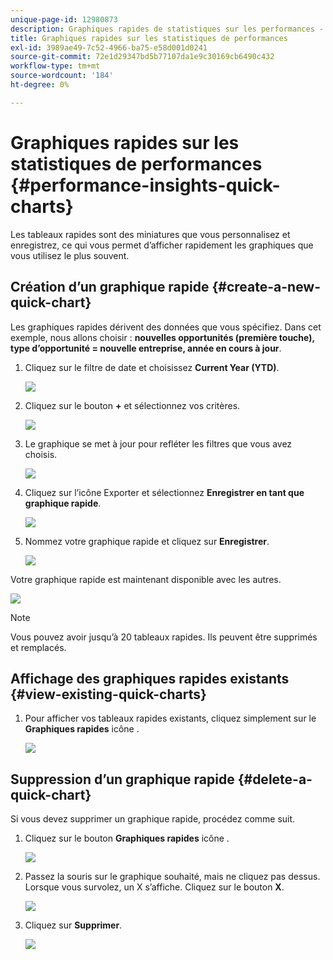 ```yaml
---
unique-page-id: 12980873
description: Graphiques rapides de statistiques sur les performances - Documents Marketo - Documentation du produit
title: Graphiques rapides sur les statistiques de performances
exl-id: 3989ae49-7c52-4966-ba75-e58d001d0241
source-git-commit: 72e1d29347bd5b77107da1e9c30169cb6490c432
workflow-type: tm+mt
source-wordcount: '184'
ht-degree: 0%

---
```


# Graphiques rapides sur les statistiques de performances {#performance-insights-quick-charts}

Les tableaux rapides sont des miniatures que vous personnalisez et enregistrez, ce qui vous permet d’afficher rapidement les graphiques que vous utilisez le plus souvent.

## Création d’un graphique rapide {#create-a-new-quick-chart}

Les graphiques rapides dérivent des données que vous spécifiez. Dans cet exemple, nous allons choisir : **nouvelles opportunités (première touche), type d’opportunité = nouvelle entreprise, année en cours à jour**.

1. Cliquez sur le filtre de date et choisissez **Current Year (YTD)**.

   ![](assets/1-2.png)

1. Cliquez sur le bouton **+** et sélectionnez vos critères.

   ![](assets/2-2.png)

1. Le graphique se met à jour pour refléter les filtres que vous avez choisis.

   ![](assets/3-3.png)

1. Cliquez sur l’icône Exporter et sélectionnez **Enregistrer en tant que graphique rapide**.

   ![](assets/4-2.png)

1. Nommez votre graphique rapide et cliquez sur **Enregistrer**.

   ![](assets/5-3.png)

Votre graphique rapide est maintenant disponible avec les autres.

![](assets/6-3.png)

>[!NOTE]
>
>Vous pouvez avoir jusqu’à 20 tableaux rapides. Ils peuvent être supprimés et remplacés.

## Affichage des graphiques rapides existants {#view-existing-quick-charts}

1. Pour afficher vos tableaux rapides existants, cliquez simplement sur le **Graphiques rapides** icône .

   ![](assets/7-1.png)

## Suppression d’un graphique rapide {#delete-a-quick-chart}

Si vous devez supprimer un graphique rapide, procédez comme suit.

1. Cliquez sur le bouton **Graphiques rapides** icône .

   ![](assets/8-1.png)

1. Passez la souris sur le graphique souhaité, mais ne cliquez pas dessus. Lorsque vous survolez, un X s’affiche. Cliquez sur le bouton **X**.

   ![](assets/9-2.png)

1. Cliquez sur **Supprimer**.

   ![](assets/10-1.png)
